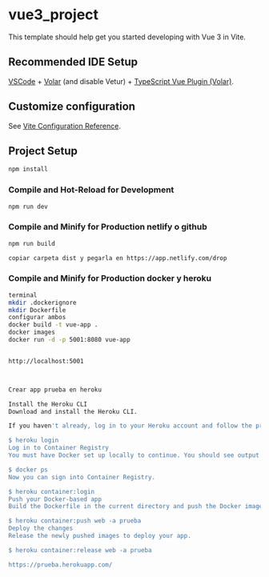 # vue3_project

This template should help get you started developing with Vue 3 in Vite.

## Recommended IDE Setup

[VSCode](https://code.visualstudio.com/) + [Volar](https://marketplace.visualstudio.com/items?itemName=Vue.volar) (and disable Vetur) + [TypeScript Vue Plugin (Volar)](https://marketplace.visualstudio.com/items?itemName=Vue.vscode-typescript-vue-plugin).

## Customize configuration

See [Vite Configuration Reference](https://vitejs.dev/config/).

## Project Setup

```sh
npm install
```

### Compile and Hot-Reload for Development

```sh
npm run dev
```

### Compile and Minify for Production netlify o github

```sh
npm run build

copiar carpeta dist y pegarla en https://app.netlify.com/drop
```




### Compile and Minify for Production docker y heroku

```sh
terminal
mkdir .dockerignore
mkdir Dockerfile
configurar ambos
docker build -t vue-app .
docker images
docker run -d -p 5001:8080 vue-app


http://localhost:5001



Crear app prueba en heroku

Install the Heroku CLI
Download and install the Heroku CLI.

If you haven't already, log in to your Heroku account and follow the prompts to create a new SSH public key.

$ heroku login
Log in to Container Registry
You must have Docker set up locally to continue. You should see output when you run this command.

$ docker ps
Now you can sign into Container Registry.

$ heroku container:login
Push your Docker-based app
Build the Dockerfile in the current directory and push the Docker image.

$ heroku container:push web -a prueba
Deploy the changes
Release the newly pushed images to deploy your app.

$ heroku container:release web -a prueba

https://prueba.herokuapp.com/
```